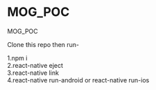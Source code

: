 # MOG_POC
MOG_POC

Clone this repo then run-

1.npm i<br/>
2.react-native eject<br/>
3.react-native link<br/>
4.react-native run-android or react-native run-ios
